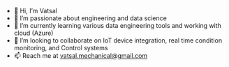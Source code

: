 - 👋 Hi, I’m Vatsal
- 👀 I’m passionate about engineering and data science
- 🌱 I’m currently learning various data engineering tools and working with cloud (Azure)
- 💞️ I’m looking to collaborate on IoT device integration, real time condition monitoring, and Control systems
- 📫 Reach me at vatsal.mechanical@gmail.com

<!---
vatsaldesai1994/vatsaldesai1994 is a ✨ special ✨ repository because its `README.md` (this file) appears on your GitHub profile.
You can click the Preview link to take a look at your changes.
--->
